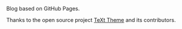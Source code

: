 Blog based on GitHub Pages.

Thanks to the open source project [TeXt Theme](https://github.com/kitian616/jekyll-TeXt-theme) and its contributors.

